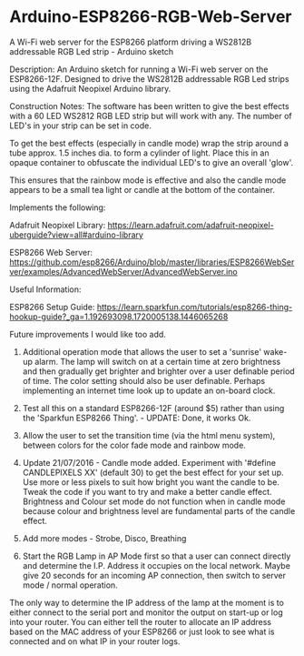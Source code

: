 # Arduino-ESP8266-RGB-Web-Server
A Wi-Fi web server for the ESP8266 platform driving a WS2812B addressable RGB Led strip - Arduino sketch

Description:
An Arduino sketch for running a Wi-Fi web server on the ESP8266-12F. Designed to drive the WS2812B addressable RGB Led strips using the Adafruit Neopixel Arduino library.

Construction Notes:
The software has been written to give the best effects with a 60 LED WS2812 RGB LED strip but will work with any. The number of LED's in your strip can be set in code.

To get the best effects (especially in candle mode) wrap the strip around a tube approx. 1.5 inches dia. to form a cylinder of light. Place this in an opaque container to obfuscate the individual LED's to give an overall 'glow'.

This ensures that the rainbow mode is effective and also the candle mode appears to be a small tea light or candle at the bottom of the container.

Implements the following:

Adafruit Neopixel Library:
https://learn.adafruit.com/adafruit-neopixel-uberguide?view=all#arduino-library


ESP8266 Web Server:
https://github.com/esp8266/Arduino/blob/master/libraries/ESP8266WebServer/examples/AdvancedWebServer/AdvancedWebServer.ino


Useful Information:

ESP8266 Setup Guide:
https://learn.sparkfun.com/tutorials/esp8266-thing-hookup-guide?_ga=1.192693098.1720005138.1446065268

Future improvements I would like too add.

1) Additional operation mode that allows the user to set a 'sunrise' wake-up alarm. The lamp will switch on at a certain time at zero brightness and then gradually get brighter and brighter over a user definable period of time. The color setting should also be user definable. Perhaps implementing an internet time look up to update an on-board clock.

2) Test all this on a standard ESP8266-12F (around $5) rather than using the 'Sparkfun ESP8266 Thing'. - UPDATE: Done, it works Ok.

3) Allow the user to set the transition time (via the html menu system), between colors for the color fade mode and rainbow mode.

4) Update 21/07/2016 - Candle mode added. Experiment with '#define CANDLEPIXELS XX' (default 30) to get the best effect for your set up. Use more or less pixels to suit how bright you want the candle to be. Tweak the code if you want to try and make a better candle effect. Brightness and Colour set mode do not function when in candle mode because colour and brightness level are fundamental parts of the candle effect.

5) Add more modes - Strobe, Disco, Breathing 

6) Start the RGB Lamp in AP Mode first so that a user can connect directly and determine the I.P. Address it occupies on the local network. Maybe give 20 seconds for an incoming AP connection, then switch to server mode / normal operation. 

The only way to determine the IP address of the lamp at the moment is to either connect to the serial port and monitor the output on start-up or log into your router. You can either tell the router to allocate an IP address based on the MAC address of your ESP8266 or just look to see what is connected and on what IP in your router logs.
